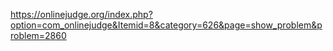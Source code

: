 https://onlinejudge.org/index.php?option=com_onlinejudge&Itemid=8&category=626&page=show_problem&problem=2860
